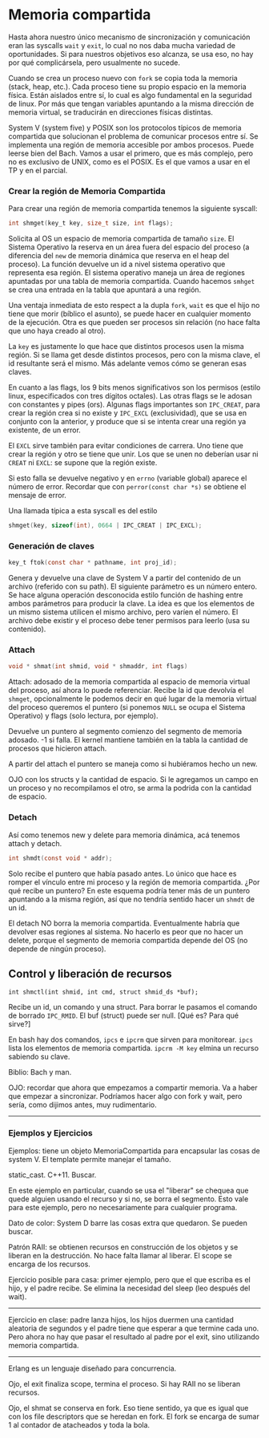 # Memoria compartida

Hasta ahora nuestro único mecanismo de sincronización y comunicación eran las syscalls `wait` y `exit`, lo cual no nos daba mucha variedad de oportunidades. Si para nuestros objetivos eso alcanza, se usa eso, no hay por qué complicársela, pero usualmente no sucede.

Cuando se crea un proceso nuevo con `fork` se copia toda la memoria (stack, heap, etc.). Cada proceso tiene su propio espacio en la memoria física. Están aislados entre sí, lo cual es algo fundamental en la seguridad de linux. Por más que tengan variables apuntando a la misma dirección de memoria virtual, se traducirán en direcciones físicas distintas.

System V (system five) y POSIX son los protocolos típicos de memoria compartida que solucionan el problema de comunicar procesos entre sí. Se implementa una región de memoria accesible por ambos procesos. Puede leerse bien del Bach. Vamos a usar el primero, que es más complejo, pero no es exclusivo de UNIX, como es el POSIX. Es el que vamos a usar en el TP y en el parcial.

### Crear la región de Memoria Compartida
Para crear una región de memoria compartida tenemos la siguiente syscall:

```c
int shmget(key_t key, size_t size, int flags);
```

Solicita al OS un espacio de memoria compartida de tamaño `size`. El Sistema Operativo la reserva en un área fuera del espacio del proceso (a diferencia del `new` de memoria dinámica que reserva en el heap del proceso). La función devuelve un id a nivel sistema operativo que representa esa región. El sistema operativo maneja un área de regiones apuntadas por una tabla de memoria compartida. Cuando hacemos `smhget` se crea una entrada en la tabla que apuntará a una región.

Una ventaja inmediata de esto respect a la dupla `fork`, `wait` es que el hijo no tiene que morir (bíblico el asunto), se puede hacer en cualquier momento de la ejecución. Otra es que pueden ser procesos sin relación (no hace falta que uno haya creado al otro).

La `key` es justamente lo que hace que distintos procesos usen la misma región. Si se llama get desde distintos procesos, pero con la misma clave, el id resultante será el mismo. Más adelante vemos cómo se generan esas claves.

En cuanto a las flags, los 9 bits menos significativos son los permisos (estilo linux, especificados con tres dígitos octales). Las otras flags se le adosan con constantes y pipes (ors). Algunas flags importantes son `IPC_CREAT`, para crear la región crea si no existe y `IPC_EXCL` (exclusividad), que se usa en conjunto con la anterior, y produce que si se intenta crear una región ya existente, de un error.

El `EXCL` sirve también para evitar condiciones de carrera. Uno tiene que crear la región y otro se tiene que unir. Los que se unen no deberían usar ni `CREAT` ni `EXCL`: se supone que la región existe.

Si esto falla se devuelve negativo y en `errno` (variable global) aparece el número de error. Recordar que con `perror(const char *s)` se obtiene el mensaje de error.

Una llamada típica a esta syscall es del estilo

```c
shmget(key, sizeof(int), 0664 | IPC_CREAT | IPC_EXCL);
```

### Generación de claves

```c
key_t ftok(const char * pathname, int proj_id);
```

Genera y devuelve una clave de System V a partir del contenido de un archivo (referido con su path). El siguiente parámetro es un número entero. Se hace alguna operación desconocida estilo función de hashing entre ambos parámetros para producir la clave. La idea es que los elementos de un mismo sistema utilicen el mismo archivo, pero varíen el número. El archivo debe existir y el proceso debe tener permisos para leerlo (usa su contenido).

### Attach

```c
void * shmat(int shmid, void * shmaddr, int flags)
```

Attach: adosado de la memoria compartida al espacio de memoria virtual del proceso, así ahora lo puede referenciar. Recibe la id que devolvía el `shmget`, opcionalmente le podemos decir en qué lugar de la memoria virtual del proceso queremos el puntero (si ponemos `NULL` se ocupa el Sistema Operativo) y flags (solo lectura, por ejemplo).

Devuelve un puntero al segmento comienzo del segmento de memoria adosado. -1 si falla. El kernel mantiene también en la tabla la cantidad de procesos que hicieron attach.

A partir del attach el puntero se maneja como si hubiéramos hecho un new.

OJO con los structs y la cantidad de espacio. Si le agregamos un campo en un proceso y no recompilamos el otro, se arma la podrida con la cantidad de espacio.

### Detach

Así como tenemos new y delete para memoria dinámica, acá tenemos attach y detach.

```c
int shmdt(const void * addr);

```

Solo recibe el puntero que había pasado antes. Lo único que hace es romper el vínculo entre mi proceso y la región de memoria compartida. ¿Por qué recibe un puntero? En este esquema podría tener más de un puntero apuntando a la misma región, así que no tendría sentido hacer un `shmdt` de un id.

El detach NO borra la memoria compartida. Eventualmente habría que devolver esas regiones al sistema. No hacerlo es peor que no hacer un delete, porque el segmento de memoria compartida depende del OS (no depende de ningún proceso).

## Control y liberación de recursos

`int shmctl(int shmid, int cmd, struct shmid_ds *buf);`

Recibe un id, un comando y una struct. Para borrar le pasamos el comando de borrado `IPC_RMID`. El buf (struct) puede ser null. [Qué es? Para qué sirve?]

En bash hay dos comandos, `ipcs` e `ipcrm` que sirven para monitorear. `ipcs` lista los elementos de memoria compartida. `ipcrm -M key` elmina un recurso sabiendo su clave.

Biblio: Bach y man.

OJO: recordar que ahora que empezamos a compartir memoria. Va a haber que empezar a sincronizar. Podríamos hacer algo con fork y wait, pero sería, como dijimos antes, muy rudimentario.

----------

### Ejemplos y Ejercicios

Ejemplos: tiene un objeto MemoriaCompartida<Tipo> para encapsular las cosas de system V. El template permite manejar el tamaño.

static_cast. C++11. Buscar.

En este ejemplo en particular, cuando se usa el "liberar" se chequea que quede alguien usando el recurso y si no, se borra el segmento. Esto vale para este ejemplo, pero no necesariamente para cualquier programa.

Dato de color: System D barre las cosas extra que quedaron. Se pueden buscar.

Patrón RAII: se obtienen recursos en construcción de los objetos y se liberan en la destrucción. No hace falta llamar al liberar. El scope se encarga de los recursos.

Ejercicio posible para casa: primer ejemplo, pero que el que escriba es el hijo, y el padre recibe. Se elimina la necesidad del sleep (leo después del wait).

----------

Ejercicio en clase: padre lanza hijos, los hijos duermen una cantidad aleatoria de segundos y el padre tiene que esperar a que termine cada uno. Pero ahora no hay que pasar el resultado al padre por el exit, sino utilizando memoria compartida.

----------

Erlang es un lenguaje diseñado para concurrencia.

Ojo, el exit finaliza scope, termina el proceso. Si hay RAII no se liberan recursos.

Ojo, el shmat se conserva en fork. Eso tiene sentido, ya que es igual que con los file descriptors que se heredan en fork. El fork se encarga de sumar 1 al contador de atacheados y toda la bola.
